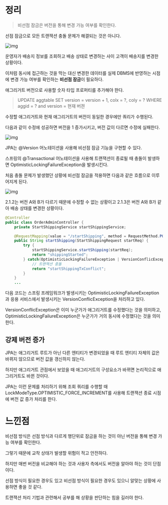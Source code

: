 # 정리

> 비선점 잠금은 버전을 통해 변경 가능 여부를 확인한다.



선점 잠금으로 모든 트랜잭션 충돌 문제가 해결되는 것은 아니다.

![img](https://3553248446-files.gitbook.io/~/files/v0/b/gitbook-legacy-files/o/assets%2F-M5HOStxvx-Jr0fqZhyW%2F-MCvkgI26jt9I2m6y0y3%2F-MCvlci7sZL6-DHutgrv%2F8.4.png?alt=media&token=00c12d40-5e3f-409b-86ce-98abed0a6da2)

운영자가 배송지 정보를 조회하고 배송 상태로 변경하는 사이 고객이 배송지를 변경한 상황이다.

이처럼 동시에 접근하는 것을 막는 대신 변경한 데이터를 실제 DBMS에 반영하는 시점에 변경 가능 여부를 확인하는 **비선점 잠금**이 필요하다.



애그리거트 버전으로 사용할 숫자 타입 프로퍼티를 추가해야 한다.

> UPDATE aggtable SET version = version + 1, colx = ?, coly = ?
> WHERE aggid = ? and version = 현재 버젼

수정할 애그리거트와 현재 애그리거트의 버전이 동일한 경우에만 쿼리가 수행된다.

다음과 같이 수정에 성공하면 버전을 1 증가시키고, 버전 값이 다르면 수정에 실패한다.

![img](https://3553248446-files.gitbook.io/~/files/v0/b/gitbook-legacy-files/o/assets%2F-M5HOStxvx-Jr0fqZhyW%2F-MCvkgI26jt9I2m6y0y3%2F-MCvlfob687ys1zV8nxr%2F8.5.png?alt=media&token=a9e2eca1-0ff0-4668-8554-c410b0adc13e)



JPA는 @Version 어노테이션을 사용해 비선점 잠금 기능을 구현할 수 있다.

스프링의 @Transactional 어노테이션을 사용해 트랜잭션이 종료될 때 충돌이 발생하면 OptimisticLockingFailureException을 발생시킨다.



처음 충돌 문제가 발생했던 상황에 비선점 잠금을 적용하면 다음과 같은 흐름으로 이루어지게 된다.

![img](https://3553248446-files.gitbook.io/~/files/v0/b/gitbook-legacy-files/o/assets%2F-M5HOStxvx-Jr0fqZhyW%2F-MCvkgI26jt9I2m6y0y3%2F-MCvllaPW4E0LnAmiT5s%2F8.6.png?alt=media&token=6d86287f-8cfc-455d-873c-54a71a26a113)

2.1.2는  버전 A와 B가 다르기 때문에 수정할 수 없는 상황이고 2.1.3은 버전 A와 B가 같아 배송 상태를 변경한 상황이다.

```java
@Controller
public class OrderAdminController {
	private StartShippingService startShippingService;

	@RequestMapping(value = "/startShipping", method = RequestMethod.POST)
	public String startShipping(StartShippingRequest startReq) {
		try {
			startShippingService.startShipping(startReq);
			return "shippingStarted";
		} catch(OptimisticLockingFailureException | VersionConflicException ex) {
			// 트랜잭션 충돌
			return "startShippingTxConflict";
		}
	}
	... 
```

다음 코드는 스프링 프레임워크가 발생시키는 OptimisticLockingFailureException과 응용 서비스에서 발생시키는 VersionConflicException을 처리하고 있다.

VersionConflicException은 이미 누군가가 애그리거트를 수정했다는 것을 의미하고, OptimisticLockingFailureException은 누군가가 거의 동시에 수정했다는 것을 의미한다.



## 강제 버전 증가

JPA는 애그리거트 루트가 아닌 다른 엔티티가 변경되었을 때 루트 엔티티 자체의 값은 바뀌지 않으므로 버전 값을 갱신하지 않는다.

하지만 애그리거트 관점에서 보았을 때 애그리거트의 구성요소가 바뀌면 논리적으로 애그리거트도 바뀐 것이다.

JPA는 이런 문제를 처리하기 위해 조회 쿼리를 수행할 때 LockModeType.OPTIMISTIC_FORCE_INCREMENT를 사용해 트랜잭션 종료 시점에 버전 값 증가 처리를 한다.



# 느낀점

비선점 방식은 선점 방식과 다르게 행단위로 잠금을 하는 것이 아닌 버전을 통해 변경 가능 여부를 확인한다.

그렇기 때문에 교착 상태가 발생할 위험이 적고 안전하다.

하지만 매번 버전을 비교해야 하는 것과 사용자 측에서도 버전을 알아야 하는 것이 단점이다.

선점 방식이 필요한 경우도 있고 비선점 방식이 필요한 경우도 있으니 알맞는 상황에 사용하면 좋을 것 같다.

트랜잭션 처리 기법과 관련해서 공부를 해 상황을 판단하는 힘을 길러야 한다.
